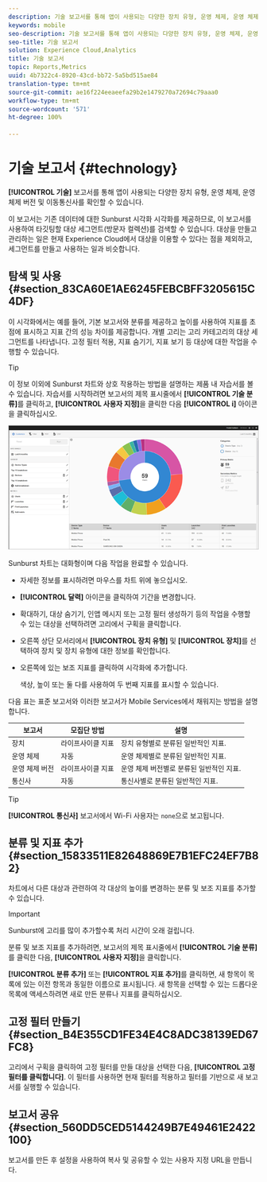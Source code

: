 ```yaml
---
description: 기술 보고서를 통해 앱이 사용되는 다양한 장치 유형, 운영 체제, 운영 체제 버전 및 이동통신사를 확인할 수 있습니다.
keywords: mobile
seo-description: 기술 보고서를 통해 앱이 사용되는 다양한 장치 유형, 운영 체제, 운영 체제 버전 및 이동통신사를 확인할 수 있습니다.
seo-title: 기술 보고서
solution: Experience Cloud,Analytics
title: 기술 보고서
topic: Reports,Metrics
uuid: 4b7322c4-8920-43cd-bb72-5a5bd515ae84
translation-type: tm+mt
source-git-commit: ae16f224eeaeefa29b2e1479270a72694c79aaa0
workflow-type: tm+mt
source-wordcount: '571'
ht-degree: 100%

---
```



# 기술 보고서 {#technology}

**[!UICONTROL 기술]** 보고서를 통해 앱이 사용되는 다양한 장치 유형, 운영 체제, 운영 체제 버전 및 이동통신사를 확인할 수 있습니다.

이 보고서는 기존 데이터에 대한 Sunburst 시각화 시각화를 제공하므로, 이 보고서를 사용하여 타깃팅할 대상 세그먼트(방문자 컬렉션)를 검색할 수 있습니다. 대상을 만들고 관리하는 일은 현재 Experience Cloud에서 대상을 이용할 수 있다는 점을 제외하고, 세그먼트를 만들고 사용하는 일과 비슷합니다.

## 탐색 및 사용 {#section_83CA60E1AE6245FEBCBFF3205615C4DF}

이 시각화에서는 예를 들어, 기본 보고서와 분류를 제공하고 높이를 사용하여 지표를 초점에 표시하고 지표 간의 성능 차이를 제공합니다. 개별 고리는 고리 카테고리의 대상 세그먼트를 나타냅니다. 고정 필터 적용, 지표 숨기기, 지표 보기 등 대상에 대한 작업을 수행할 수 있습니다.

>[!TIP]
>
>이 정보 이외에 Sunburst 차트와 상호 작용하는 방법을 설명하는 제품 내 자습서를 볼 수 있습니다. 자습서를 시작하려면 보고서의 제목 표시줄에서 **[!UICONTROL 기술 분류]**&#x200B;를 클릭하고, **[!UICONTROL 사용자 지정]**&#x200B;을 클릭한 다음 **[!UICONTROL i]** 아이콘을 클릭하십시오.

![](assets/report_technology.png)

Sunburst 차트는 대화형이며 다음 작업을 완료할 수 있습니다.

* 자세한 정보를 표시하려면 마우스를 차트 위에 놓으십시오.
* **[!UICONTROL 달력]** 아이콘을 클릭하여 기간을 변경합니다.
* 확대하기, 대상 숨기기, 인앱 메시지 또는 고정 필터 생성하기 등의 작업을 수행할 수 있는 대상을 선택하려면 고리에서 구획을 클릭합니다.
* 오른쪽 상단 모서리에서 **[!UICONTROL 장치 유형]** 및 **[!UICONTROL 장치]**&#x200B;를 선택하여 장치 및 장치 유형에 대한 정보를 확인합니다.

* 오른쪽에 있는 보조 지표를 클릭하여 시각화에 추가합니다.

   색상, 높이 또는 둘 다를 사용하여 두 번째 지표를 표시할 수 있습니다.

다음 표는 표준 보고서와 이러한 보고서가 Mobile Services에서 채워지는 방법을 설명합니다.

| 보고서 | 모집단 방법 | 설명 |
|--- |--- |--- |
| 장치 | 라이프사이클 지표 | 장치 유형별로 분류된 일반적인 지표. |
| 운영 체제 | 자동 | 운영 체제별로 분류된 일반적인 지표. |
| 운영 체제 버전 | 라이프사이클 지표 | 운영 체제 버전별로 분류된 일반적인 지표. |
| 통신사 | 자동 | 통신사별로 분류된 일반적인 지표. |

>[!TIP]
>
>**[!UICONTROL 통신사]** 보고서에서 Wi-Fi 사용자는 `none`으로 보고됩니다.


## 분류 및 지표 추가 {#section_15833511E82648869E7B1EFC24EF7B82}

차트에서 다른 대상과 관련하여 각 대상의 높이를 변경하는 분류 및 보조 지표를 추가할 수 있습니다.

>[!IMPORTANT]
>
>Sunburst에 고리를 많이 추가할수록 처리 시간이 오래 걸립니다.

분류 및 보조 지표를 추가하려면, 보고서의 제목 표시줄에서 **[!UICONTROL 기술 분류]**&#x200B;를 클릭한 다음, **[!UICONTROL 사용자 지정]**&#x200B;을 클릭합니다.

**[!UICONTROL 분류 추가]** 또는 **[!UICONTROL 지표 추가]**&#x200B;를 클릭하면, 새 항목이 목록에 있는 이전 항목과 동일한 이름으로 표시됩니다. 새 항목을 선택할 수 있는 드롭다운 목록에 액세스하려면 새로 만든 분류나 지표를 클릭하십시오.

## 고정 필터 만들기 {#section_B4E355CD1FE34E4C8ADC38139ED67FC8}

고리에서 구획을 클릭하여 고정 필터를 만들 대상을 선택한 다음, **[!UICONTROL 고정 필터를 클릭합니다]**. 이 필터를 사용하면 현재 필터를 적용하고 필터를 기반으로 새 보고서를 실행할 수 있습니다.

## 보고서 공유 {#section_560DD5CED5144249B7E49461E2422100}

보고서를 만든 후 설정을 사용하여 복사 및 공유할 수 있는 사용자 지정 URL을 만듭니다.
